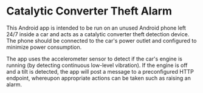 # Catalytic Converter Theft Alarm

This Android app is intended to be run on an unused Android phone left 24/7 inside a car and acts as a catalytic converter theft detection device.  The phone should be connected to the car's power outlet and configured to minimize power consumption.

The app uses the accelerometer sensor to detect if the car's engine is running (by detecting continuous low-level vibration). If the engine is off and a tilt is detected, the app will post a message to a preconfigured HTTP endpoint, whereupon appropriate actions can be taken such as raising an alarm.
